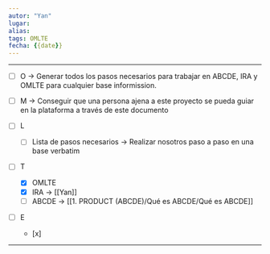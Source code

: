 ```yaml
---
autor: "Yan"
lugar:
alias:
tags: OMLTE
fecha: {{date}}
---
```


- - -

- [ ] O -> Generar todos los pasos necesarios para trabajar en ABCDE, IRA y OMLTE para cualquier base informission.

- [ ] M -> Conseguir que una persona ajena a este proyecto se pueda guiar en la plataforma a través de este documento

- [ ] L
	- [ ] Lista de pasos necesarios -> Realizar nosotros paso a paso en una base verbatim

- [ ] T
	- [x] OMLTE
	- [x] IRA -> [[Yan]]
	- [ ] ABCDE -> [[1. PRODUCT (ABCDE)/Qué es ABCDE/Qué es ABCDE]]
- [ ] E
	- [x] 
- - -